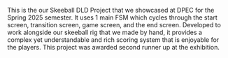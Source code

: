 This is the our Skeeball DLD Project that we showcased at DPEC for the Spring 2025 semester. It uses 1 main FSM which cycles through the start screen, transition screen, game screen, and the end screen. Developed to work alongside our skeeball rig that we made by hand, it provides a complex yet understandable and rich scoring system that is enjoyable for the players. This project was awarded second runner up at the exhibition.
